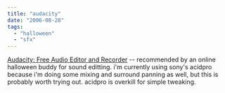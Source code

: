```yaml
---
title: "audacity"
date: "2006-08-28"
tags: 
  - "halloween"
  - "sfx"
---
```


[Audacity: Free Audio Editor and Recorder](http://audacity.sourceforge.net/ "Audacity: Free Audio Editor and Recorder") -- recommended by an online halloween buddy for sound editting. i'm currently using sony's acidpro because i'm doing some mixing and surround panning as well, but this is probably worth trying out. acidpro is overkill for simple tweaking.
